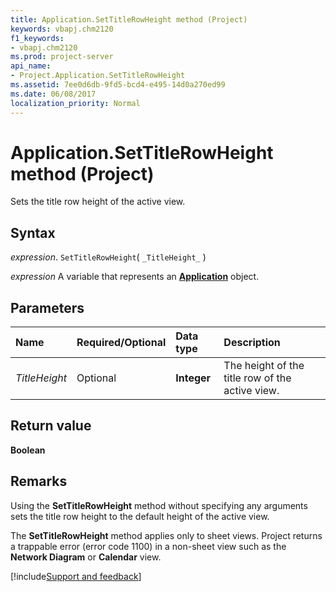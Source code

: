 ```yaml
---
title: Application.SetTitleRowHeight method (Project)
keywords: vbapj.chm2120
f1_keywords:
- vbapj.chm2120
ms.prod: project-server
api_name:
- Project.Application.SetTitleRowHeight
ms.assetid: 7ee0d6db-9fd5-bcd4-e495-14d0a270ed99
ms.date: 06/08/2017
localization_priority: Normal
---
```



# Application.SetTitleRowHeight method (Project)

Sets the title row height of the active view.


## Syntax

_expression_. `SetTitleRowHeight`( `_TitleHeight_` )

_expression_ A variable that represents an **[Application](Project.Application.md)** object.


## Parameters



|Name|Required/Optional|Data type|Description|
|:-----|:-----|:-----|:-----|
| _TitleHeight_|Optional|**Integer**|The height of the title row of the active view.|

## Return value

 **Boolean**


## Remarks

Using the  **SetTitleRowHeight** method without specifying any arguments sets the title row height to the default height of the active view.

The  **SetTitleRowHeight** method applies only to sheet views. Project returns a trappable error (error code 1100) in a non-sheet view such as the **Network Diagram** or **Calendar** view.

[!include[Support and feedback](~/includes/feedback-boilerplate.md)]